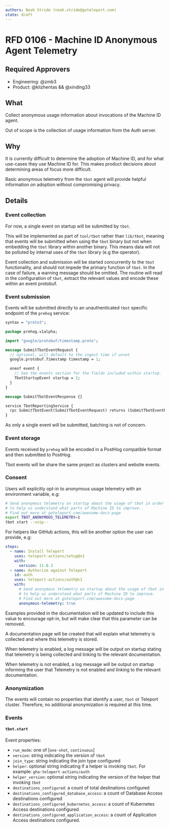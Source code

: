 ```yaml
---
authors: Noah Stride (noah.stride@goteleport.com)
state: draft
---
```


# RFD 0106 - Machine ID Anonymous Agent Telemetry

## Required Approvers

* Engineering: @zmb3
* Product: @klizhentas && @xinding33

## What

Collect anonymous usage information about invocations of the Machine ID agent.

Out of scope is the collection of usage information from the Auth server.

## Why

It is currently difficult to determine the adoption of Machine ID, and for what
use-cases they use Machine ID for. This makes product decisions about 
determining areas of focus more difficult.

Basic anonymous telemetry from the `tbot` agent will provide helpful
information on adoption without compromising privacy.

## Details

### Event collection

For now, a single event on startup will be submitted by `tbot`.

This will be implemented as part of `tool/tbot` rather than `lib/tbot`, meaning
that events will be submitted when using the `tbot` binary but not when
embedding the `tbot` library within another binary. This means data will not
be polluted by internal uses of the `tbot` library (e.g the operator).

Event collection and submission will be started concurrently to the `tbot`
functionality, and should not impede the primary function of `tbot`. In the
case of failure, a warning message should be omitted. The routine will read in
the configuration of `tbot`, extract the relevant values and encode these within
an event protobuf.

### Event submission

Events will be submitted directly to an unauthenticated `tbot` specific endpoint
of the `prehog` service:

```protobuf
syntax = "proto3";

package prehog.v1alpha;

import "google/protobuf/timestamp.proto";

message SubmitTbotEventRequest {
  // optional, will default to the ingest time if unset
  google.protobuf.Timestamp timestamp = 1;

  oneof event {
    // See the events section for the fields included within startup.
    TbotStartupEvent startup = 2;
  }
}

message SubmitTbotEventResponse {}

service TbotReportingService {
  rpc SubmitTbotEvent(SubmitTbotEventRequest) returns (SubmitTbotEventResponse) {}
}
```

As only a single event will be submitted, batching is not of concern.

### Event storage

Events received by `prehog` will be encoded in a PostHog compatible format
and then submitted to PostHog.

Tbot events will be share the same project as clusters and website events.

### Consent

Users will explicitly opt-in to anonymous usage telemetry with an environment
variable, e.g:

```sh
# Send anonymous telemetry on startup about the usage of tbot in order
# to help us understand what parts of Machine ID to improve.
# Find out more at goteleport.com/awesome-docs-page
export TBOT_ANONYMOUS_TELEMETRY=1
tbot start --snip--
```

For helpers like GitHub actions, this will be another option the user can
provide, e.g:

```yaml
steps:
  - name: Install Teleport
    uses: teleport-actions/setup@v1
    with:
      version: 11.0.3
  - name: Authorize against Teleport
    id: auth
    uses: teleport-actions/auth@v1
    with:
      # Send anonymous telemetry on startup about the usage of tbot in order
      # to help us understand what parts of Machine ID to improve.
      # Find out more at goteleport.com/awesome-docs-page
      anonymous-telemetry: true
```

Examples provided in the documentation will be updated to include this value
to encourage opt-in, but will make clear that this parameter can be removed.

A documentation page will be created that will explain what telemetry is
collected and where this telemetry is stored.

When telemetry is enabled, a log message will be output on startup stating that
telemetry is being collected and linking to the relevant documentation.

When telemetry is not enabled, a log message will be output on startup
informing the user that Telemetry is not enabled and linking to the relevant
documentation.

### Anonymization

The events will contain no properties that identify a user, `tbot` or Teleport
cluster. Therefore, no additional anonymization is required at this time.

### Events

#### `tbot.start`

Event properties:

- `run_mode`: one of [`one-shot`, `continuous`]
- `version`: string indicating the version of `tbot`
- `join_type`: string indicating the join type configured
- `helper`: optional string indicating if a helper is invoking `tbot`. For 
  example: `gha:teleport-actions/auth`
- `helper_version`: optional string indicating the version of the helper that
  invoking `tbot`
- `destinations_configured`: a count of total destinations configured
- `destinations_configured_database_access`: a count of Database Access 
  destinations configured
- `destinations_configured_kubernetes_access`: a count of Kubernetes Access
  destinations configured
- `destinations_configured_application_access`: a count of Application Access
  destinations configured.

